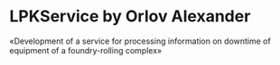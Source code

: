 # LPKService by Orlov Alexander
«Development of a service for processing information on downtime of equipment of a foundry-rolling complex» 
